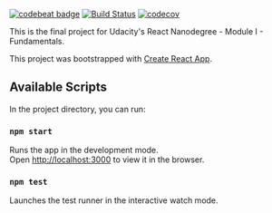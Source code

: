 [![codebeat badge](https://codebeat.co/badges/65124de0-eae4-4e77-985c-1bdba923e9e0)](https://codebeat.co/projects/github-com-dfsantos-myreads-master)
[![Build Status](https://travis-ci.org/dfsantos/myreads.svg?branch=master)](https://travis-ci.org/dfsantos/myreads)
[![codecov](https://codecov.io/gh/dfsantos/myreads/branch/master/graph/badge.svg)](https://codecov.io/gh/dfsantos/myreads)

This is the final project for Udacity's React Nanodegree - Module I - Fundamentals.

This project was bootstrapped with [Create React App](https://github.com/facebookincubator/create-react-app).

## Available Scripts

In the project directory, you can run:

### `npm start`

Runs the app in the development mode.<br>
Open [http://localhost:3000](http://localhost:3000) to view it in the browser.

### `npm test`

Launches the test runner in the interactive watch mode.
